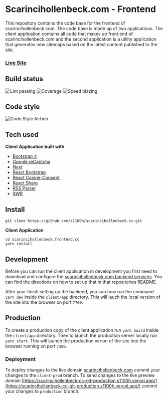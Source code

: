 # Scarincihollenbeck.com - Frontend

This repository contains the code base for the frontend of scarincihollenbeck.com. The code base is made up of two applications. The client application contains all code that makes up front end of scarincihollenbeck.com and the second application is a utility application that generates new sitemaps based on the latest content published to the site.

### [Live Site](https://scarincihollenbeck.com/)

## Build status

![Lint passing](https://camo.githubusercontent.com/df0f65b2d0e7a0448dd50abbc3b4364dc971533f/68747470733a2f2f696d672e736869656c64732e696f2f6769746875622f776f726b666c6f772f7374617475732f70726574746965722f70726574746965722f4c696e743f6c6162656c3d4c696e74267374796c653d666c61742d737175617265)
![Coverage](https://camo.githubusercontent.com/facfcb6afd684d2c9701c7d6add65f391fdf86fc/68747470733a2f2f696d672e736869656c64732e696f2f636f6465636f762f632f6769746875622f6477796c2f686170692d617574682d6a7774322e7376673f6d61784167653d32353932303030)
![Speed blazing](https://camo.githubusercontent.com/c0d653f4e211ffff68800215f80fb458e25ae6f0/68747470733a2f2f696d672e736869656c64732e696f2f62616467652f73706565642d626c617a696e672532302546302539462539342541352d627269676874677265656e2e7376673f7374796c653d666c61742d737175617265)

## Code style

![Code Style Airbnb](https://camo.githubusercontent.com/1c5c800fbdabc79cfaca8c90dd47022a5b5c7486/68747470733a2f2f696d672e736869656c64732e696f2f62616467652f636f64652532307374796c652d616972626e622d627269676874677265656e2e7376673f7374796c653d666c61742d737175617265)

## Tech used

**Client Application built with**

- [Bootstrap 4](https://getbootstrap.com/docs/4.0/getting-started/introduction/)
- [Google reCaptcha](https://www.google.com/recaptcha/about/)
- [Next](https://nextjs.org/)
- [React Bootstrap](https://react-bootstrap.github.io/)
- [React Cookie-Consent](https://github.com/Mastermindzh/react-cookie-consent#readme)
- [React Share](https://github.com/nygardk/react-share#readme)
- [RSS Parser](https://github.com/rbren/rss-parser#readme)
- [SWR](https://swr.vercel.app/)

## Install

```
git clone https://github.com/s1100h/scarincihollenbeck.cc.git
```

**Client Application**

```
cd scarincihollenbeck.frontend.cc
yarn install
```

## Development

Before you can run the client application in development you first need to download and configure the [scarincihollenbeck.com backend services](https://github.com/s1100h/admin.scarincihollenbeck.cc/tree/main). You can find the directions on how to set up that in that repositories README.

After your finish setting up the backend, you can now run the command `yarn dev` inside the `client/app` directory. This will lauch the local version of the site into the browser on port `7700`.

## Production

To create a production copy of the client application run `yarn build` inside the `client/app` directory. Then to launch the production server locally run `yarn start`. This will launch the production verion of the site into the browser running on port `7300`.

### Deployment

To deploy changes to the live domain [scarincihollenbeck.com](https://scarinciholleneck.com) commit your changes to the `client-prod` branch. To send changes to the live preview domain [https://scarincihollenbeck-cc-git-production.s1100h.vercel.app/](https://scarincihollenbeck-cc-git-production.s1100h.vercel.app/) commit your changes to `production` branch.
